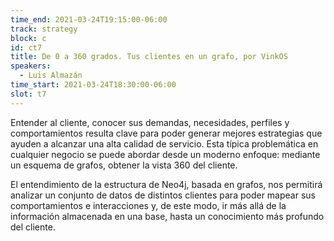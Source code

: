 ```yaml
---
time_end: 2021-03-24T19:15:00-06:00
track: strategy
block: c
id: ct7
title: De 0 a 360 grados. Tus clientes en un grafo, por VinkOS
speakers:
  - Luis Almazán
time_start: 2021-03-24T18:30:00-06:00
slot: t7
---
```


Entender al cliente, conocer sus demandas, necesidades, perfiles y comportamientos resulta clave para poder generar mejores estrategias que ayuden a alcanzar una alta calidad de servicio. Esta típica problemática en cualquier negocio se puede abordar desde un moderno enfoque: mediante un esquema de grafos, obtener la vista 360 del cliente.

El entendimiento de la estructura de Neo4j, basada en grafos, nos permitirá analizar un conjunto de datos de distintos clientes para poder mapear sus comportamientos e interacciones y, de este modo, ir más allá de la información almacenada en una base, hasta un conocimiento más profundo del cliente.
